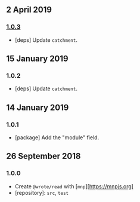 ## 2 April 2019

### [1.0.3](https://github.com/wrote/read/compare/v1.0.2...v1.0.3)

- [deps] Update `catchment`.

## 15 January 2019

### 1.0.2

- [deps] Update `catchment`.

## 14 January 2019

### 1.0.1

- [package] Add the "module" field.

## 26 September 2018

### 1.0.0

- Create `@wrote/read` with [`mnp`][https://mnpjs.org]
- [repository]: `src`, `test`
